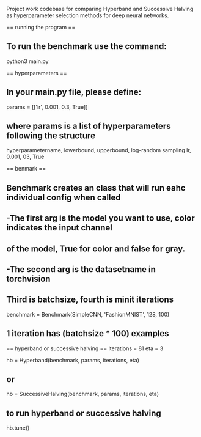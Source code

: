 Project work codebase for comparing Hyperband and Successive Halving as hyperparameter selection methods for deep neural networks.

== running the program ==
## To run the benchmark use the command:
python3 main.py

== hyperparameters ==
## In your main.py file, please define:
params = [['lr', 0.001, 0.3, True]]

## where params is a list of hyperparameters following the structure
hyperparametername, lowerbound, upperbound, log-random sampling
lr,                 0.001,      03,         True


== benmark ==
## Benchmark creates an class that will run eahc individual config when called
## -The first arg is the model you want to use, color indicates the input channel
## of the model, True for color and false for gray.
## -The second arg is the datasetname in torchvision
## Third is batchsize, fourth is minit iterations

benchmark = Benchmark(SimpleCNN, 'FashionMNIST', 128, 100)

## 1 iteration has (batchsize * 100) examples

== hyperband or successive halving ==
iterations = 81
eta = 3

hb = Hyperband(benchmark, params, iterations, eta)
## or
hb = SuccessiveHalving(benchmark, params, iterations, eta)

## to run hyperband or successive halving
hb.tune()
